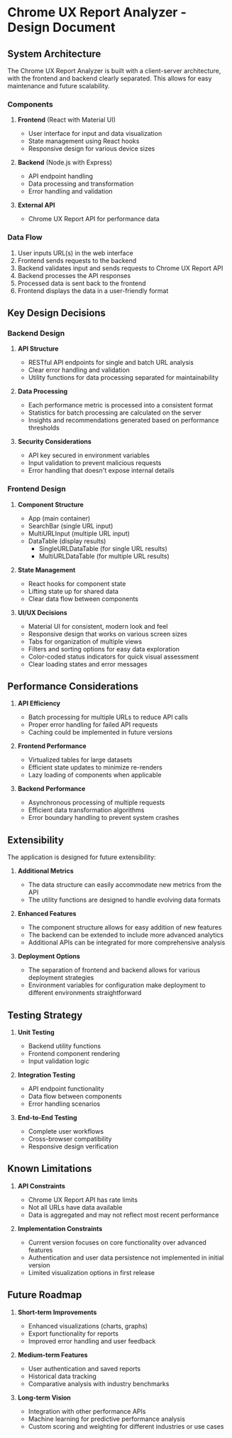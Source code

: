 # Chrome UX Report Analyzer - Design Document

## System Architecture

The Chrome UX Report Analyzer is built with a client-server architecture, with the frontend and backend clearly separated. This allows for easy maintenance and future scalability.

### Components

1. **Frontend** (React with Material UI)
   - User interface for input and data visualization
   - State management using React hooks
   - Responsive design for various device sizes

2. **Backend** (Node.js with Express)
   - API endpoint handling
   - Data processing and transformation
   - Error handling and validation
   
3. **External API**
   - Chrome UX Report API for performance data

### Data Flow

1. User inputs URL(s) in the web interface
2. Frontend sends requests to the backend
3. Backend validates input and sends requests to Chrome UX Report API
4. Backend processes the API responses
5. Processed data is sent back to the frontend
6. Frontend displays the data in a user-friendly format

## Key Design Decisions

### Backend Design

1. **API Structure**
   - RESTful API endpoints for single and batch URL analysis
   - Clear error handling and validation
   - Utility functions for data processing separated for maintainability

2. **Data Processing**
   - Each performance metric is processed into a consistent format
   - Statistics for batch processing are calculated on the server
   - Insights and recommendations generated based on performance thresholds

3. **Security Considerations**
   - API key secured in environment variables
   - Input validation to prevent malicious requests
   - Error handling that doesn't expose internal details

### Frontend Design

1. **Component Structure**
   - App (main container)
   - SearchBar (single URL input)
   - MultiURLInput (multiple URL input)
   - DataTable (display results)
     - SingleURLDataTable (for single URL results)
     - MultiURLDataTable (for multiple URL results)

2. **State Management**
   - React hooks for component state
   - Lifting state up for shared data
   - Clear data flow between components

3. **UI/UX Decisions**
   - Material UI for consistent, modern look and feel
   - Responsive design that works on various screen sizes
   - Tabs for organization of multiple views
   - Filters and sorting options for easy data exploration
   - Color-coded status indicators for quick visual assessment
   - Clear loading states and error messages

## Performance Considerations

1. **API Efficiency**
   - Batch processing for multiple URLs to reduce API calls
   - Proper error handling for failed API requests
   - Caching could be implemented in future versions

2. **Frontend Performance**
   - Virtualized tables for large datasets
   - Efficient state updates to minimize re-renders
   - Lazy loading of components when applicable

3. **Backend Performance**
   - Asynchronous processing of multiple requests
   - Efficient data transformation algorithms
   - Error boundary handling to prevent system crashes

## Extensibility

The application is designed for future extensibility:

1. **Additional Metrics**
   - The data structure can easily accommodate new metrics from the API
   - The utility functions are designed to handle evolving data formats

2. **Enhanced Features**
   - The component structure allows for easy addition of new features
   - The backend can be extended to include more advanced analytics
   - Additional APIs can be integrated for more comprehensive analysis

3. **Deployment Options**
   - The separation of frontend and backend allows for various deployment strategies
   - Environment variables for configuration make deployment to different environments straightforward

## Testing Strategy

1. **Unit Testing**
   - Backend utility functions
   - Frontend component rendering
   - Input validation logic

2. **Integration Testing**
   - API endpoint functionality
   - Data flow between components
   - Error handling scenarios

3. **End-to-End Testing**
   - Complete user workflows
   - Cross-browser compatibility
   - Responsive design verification

## Known Limitations

1. **API Constraints**
   - Chrome UX Report API has rate limits
   - Not all URLs have data available
   - Data is aggregated and may not reflect most recent performance

2. **Implementation Constraints**
   - Current version focuses on core functionality over advanced features
   - Authentication and user data persistence not implemented in initial version
   - Limited visualization options in first release

## Future Roadmap

1. **Short-term Improvements**
   - Enhanced visualizations (charts, graphs)
   - Export functionality for reports
   - Improved error handling and user feedback

2. **Medium-term Features**
   - User authentication and saved reports
   - Historical data tracking
   - Comparative analysis with industry benchmarks

3. **Long-term Vision**
   - Integration with other performance APIs
   - Machine learning for predictive performance analysis
   - Custom scoring and weighting for different industries or use cases 